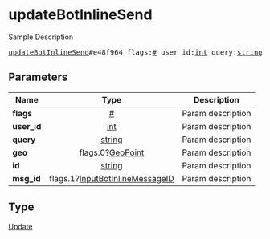# updateBotInlineSend

Sample Description

<pre>
<a href="../constructor/updateBotInlineSend.md">updateBotInlineSend</a>#e48f964 flags:<a href="../type/#.md">#</a> user_id:<a href="../type/int.md">int</a> query:<a href="../type/string.md">string</a> geo:flags.0?<a href="../type/GeoPoint.md">GeoPoint</a> id:<a href="../type/string.md">string</a> msg_id:flags.1?<a href="../type/InputBotInlineMessageID.md">InputBotInlineMessageID</a> = <a href="../type/Update.md">Update</a>;
</pre>
## Parameters

| Name | Type | Description |
|------|:----:|-------------|
| **flags** | <a href="../type/#.md">#</a> | Param description |
| **user_id** | <a href="../type/int.md">int</a> | Param description |
| **query** | <a href="../type/string.md">string</a> | Param description |
| **geo** | flags.0?<a href="../type/GeoPoint.md">GeoPoint</a> | Param description |
| **id** | <a href="../type/string.md">string</a> | Param description |
| **msg_id** | flags.1?<a href="../type/InputBotInlineMessageID.md">InputBotInlineMessageID</a> | Param description |

## Type

<a href="../type/Update.md">Update</a>
